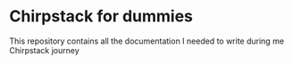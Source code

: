 # Chirpstack for dummies
This repository contains all the documentation I needed to write during me Chirpstack journey  
